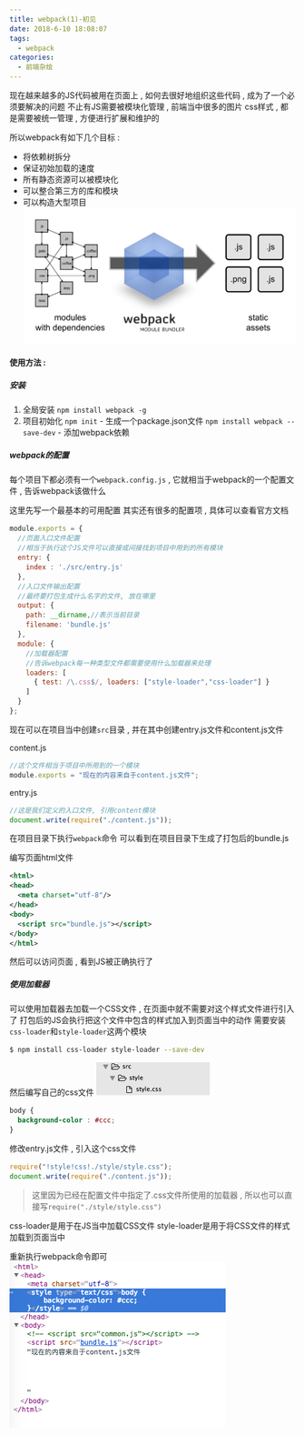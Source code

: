 ```yaml
---
title: webpack(1)-初见
date: 2018-6-10 18:08:07
tags: 
  - webpack
categories: 
  - 前端杂烩
---
```


现在越来越多的JS代码被用在页面上 , 如何去很好地组织这些代码 , 成为了一个必须要解决的问题
不止有JS需要被模块化管理 , 前端当中很多的图片 css样式 , 都是需要被统一管理 , 方便进行扩展和维护的
<!-- more -->

所以webpack有如下几个目标 : 
+ 将依赖树拆分
+ 保证初始加载的速度
+ 所有静态资源可以被模块化
+ 可以整合第三方的库和模块
+ 可以构造大型项目
![示意图](/images/前端杂烩/webpack/示意图.png)

#### 使用方法 : 

##### 安装
1. 全局安装 `npm install webpack -g`
2. 项目初始化
`npm init` - 生成一个package.json文件
`npm install webpack --save-dev` - 添加webpack依赖

##### webpack的配置
每个项目下都必须有一个`webpack.config.js` , 它就相当于webpack的一个配置文件 , 告诉webpack该做什么

这里先写一个最基本的可用配置
其实还有很多的配置项 , 具体可以查看官方文档

```javascript
module.exports = {
  //页面入口文件配置
  //相当于执行这个JS文件可以直接或间接找到项目中用到的所有模块
  entry: {
    index : './src/entry.js'
  },
  //入口文件输出配置
  //最终要打包生成什么名字的文件, 放在哪里
  output: {
    path: __dirname,//表示当前目录
    filename: 'bundle.js'
  },
  module: {
    //加载器配置
    //告诉webpack每一种类型文件都需要使用什么加载器来处理
    loaders: [
      { test: /\.css$/, loaders: ["style-loader","css-loader"] }
    ]
  }
};
```

现在可以在项目当中创建`src`目录 , 并在其中创建entry.js文件和content.js文件

content.js
```javascript
//这个文件相当于项目中所用到的一个模块
module.exports = "现在的内容来自于content.js文件";
```
entry.js
```javascript
//这是我们定义的入口文件, 引用content模块
document.write(require("./content.js"));
```

在项目目录下执行`webpack`命令
可以看到在项目目录下生成了打包后的bundle.js

编写页面html文件
```xml
<html>
<head>
  <meta charset="utf-8"/>
</head>
<body>
  <script src="bundle.js"></script>
</body>
</html>
```
然后可以访问页面 , 看到JS被正确执行了

##### 使用加载器
可以使用加载器去加载一个CSS文件 , 在页面中就不需要对这个样式文件进行引入了
打包后的JS会执行把这个文件中包含的样式加入到页面当中的动作
需要安装`css-loader`和`style-loader`这两个模块

```bash
$ npm install css-loader style-loader --save-dev
```
然后编写自己的css文件
![目录结构](/images/前端杂烩/webpack/目录结构.png)
```css
body {
  background-color : #ccc;
}
```
修改entry.js文件 , 引入这个css文件
```javascript
require("!style!css!./style/style.css");
document.write(require("./content.js"));
```
> 这里因为已经在配置文件中指定了.css文件所使用的加载器 , 所以也可以直接写`require("./style/style.css")`


css-loader是用于在JS当中加载CSS文件
style-loader是用于将CSS文件的样式加载到页面当中

重新执行webpack命令即可
![output](/images/前端杂烩/webpack/output.png)